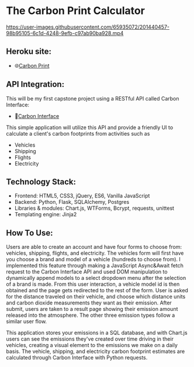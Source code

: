 # The Carbon Print Calculator



https://user-images.githubusercontent.com/65935072/201440457-98b95105-6c1d-4248-9efb-c97ab90ba928.mp4


## Heroku site:
- 🌐[Carbon Print](https://carbonprint.herokuapp.com/)

## API Integration: 
This will be my first capstone project using a RESTful API called Carbon Interface: 
- 👣[Carbon Interface](https://docs.carboninterface.com/)

This simple application will utilize this API and provide a friendly UI to calculate a client's carbon footprints from activities such as 
* Vehicles
* Shipping  
* Flights
* Electricity 

## Technology Stack: 
* Frontend: HTML5, CSS3, jQuery, ES6, Vanilla JavaScript
* Backend: Python, Flask, SQLAlchemy, Postgres
* Libraries & modules: Chart.js, WTForms, Bcrypt, requests, unittest
* Templating engine: Jinja2

## How To Use:
Users are able to create an account and have four forms to choose from: vehicles, shipping, flights, and electricity. The vehicles form will first have you choose a brand and model of a vehicle (hundreds to choose from). I implemented this feature through making a JavaScript Async&Await fetch request to the Carbon Interface API and used DOM manipulation to dynamically append models to a select dropdown menu after the selection of a brand is made. From this user interaction, a vehicle model id is then obtained and the page gets redirected to the rest of the form. User is asked for the distance traveled on their vehicle, and choose which distance units and carbon dioxide measurements they want as their emission. After submit, users are taken to a result page showing their emission amount released into the atmosphere. The other three emission types follow a similar user flow. 

This application stores your emissions in a SQL database, and with Chart.js users can see the emissions they've created over time driving in their vehicles, creating a visual element to the emissions we make on a daily basis. The vehicle, shipping, and electricity carbon footprint estimates are calculated through Carbon Interface with Python requests. 


